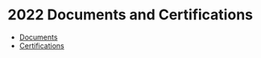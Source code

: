 # 2022 Documents and Certifications

- [Documents](./documents/README.md)
- [Certifications](./certifications/README.md)
